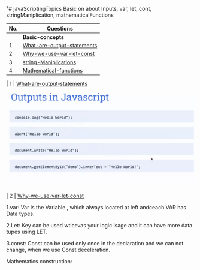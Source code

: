 ⁸# javaScriptingTopics
Basic on about Inputs, var, let, cont, stringManiplication, mathematicalFunctions 


| No.| Questions                                                                                                                                                                   |
| ---| ----------------------------------------------------------------------------------------------------------------------------------------------------------------------------------------------------------------------------------------------------------------------|
|    | **Basic-concepts**                                                                                                                                                          |                                                                                                                                                                    
| 1  | [What-are-output-statements](#)                                                                                                                                             |
| 2  | [Why-we-use-var-let-const](#)                                                                                                                                               |
| 3  | [string-Maniplications](#)                                                                                                                                                  |
| 4  | [Mathematical-functions](#)                                                                                                                                                |


| 1  | [What-are-output-statements](#) 

![](./inputfoder/image1.png)



| 2  | [Why-we-use-var-let-const](#)


1.var: Var is the Variable , which always located at left andceach VAR has Data types.



2.Let: Key can be used wticevas your logic isage and it can have more data tupes using LET.


3.const: Const can be used only once in the declaration and we can not change, when we use Const deceleration. 


Mathematics construction:



                                                                                                                                                                                  
                                                                                                                                                                                  
  
